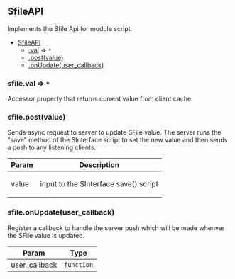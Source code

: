 <a name="SfileAPI"></a>

## SfileAPI
Implements the Sfile Api for module script.


* [SfileAPI](#SfileAPI)
    * [.val](#SfileAPI+val) ⇒ <code>\*</code>
    * [.post(value)](#SfileAPI+post)
    * [.onUpdate(user_callback)](#SfileAPI+onUpdate)

<a name="SfileAPI+val"></a>

### sfile.val ⇒ <code>\*</code>
Accessor property that returns current value from client cache.

<a name="SfileAPI+post"></a>

### sfile.post(value)
Sends async request to server to update SFile value. The server runs the
"save" method of the SInterface script to set the new value and then sends
a push to any listening clients.

<table>
  <thead>
    <tr>
      <th>Param</th><th>Description</th>
    </tr>
  </thead>
  <tbody>
<tr>
    <td>value</td><td><p>input to the SInterface save() script</p>
</td>
    </tr>  </tbody>
</table>

<a name="SfileAPI+onUpdate"></a>

### sfile.onUpdate(user_callback)
Register a callback to handle the server push which will be made whenver
the SFile value is updated.

<table>
  <thead>
    <tr>
      <th>Param</th><th>Type</th>
    </tr>
  </thead>
  <tbody>
<tr>
    <td>user_callback</td><td><code>function</code></td>
    </tr>  </tbody>
</table>

